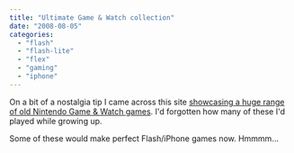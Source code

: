 ```yaml
---
title: "Ultimate Game & Watch collection"
date: "2008-08-05"
categories: 
  - "flash"
  - "flash-lite"
  - "flex"
  - "gaming"
  - "iphone"
---
```


On a bit of a nostalgia tip I came across this site [showcasing a huge range of old Nintendo Game & Watch games](http://www.geekjoan.com/gameandwatch.htm). I'd forgotten how many of these I'd played while growing up.

Some of these would make perfect Flash/iPhone games now. Hmmmm...
